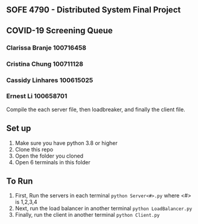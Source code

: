 ## SOFE 4790 - Distributed System Final Project
## COVID-19 Screening Queue
### Clarissa Branje		100716458            
### Cristina Chung 		100711128 
### Cassidy Linhares		100615025      
### Ernest Li				100658701



Compile the each server file, then loadbreaker, and finally the client file. 

## Set up
1. Make sure you have python 3.8 or higher
2. Clone this repo
3. Open the folder you cloned
4. Open 6 terminals in this folder

## To Run
1. First, Run the servers in each terminal `python Server<#>.py` where <#> is 1,2,3,4
2. Next, run the load balancer in another terminal `python LoadBalancer.py`
3. Finally, run the client in another terminal `python Client.py`
